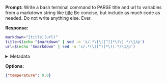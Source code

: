 **Prompt:**
Write a bash terminal command to PARSE title and url to variables from a markdown string like [title](url) Be concise, but include as much code as needed. Do not write anything else. Ever.

**Response:**
```bash
markdown="[title](url)"
title=$(echo "$markdown" | sed -n 's/.*\[\([^]]*\)\].*/\1/p')
url=$(echo "$markdown" | sed -n 's/.*(\([^)]*\)).*/\1/p')
```

<details><summary>Metadata</summary>

- Duration: 1802 ms
- Datetime: 2023-12-29T12:55:18.910946
- Model: gpt-3.5-turbo-0613

</details>

**Options:**
```json
{"temperature": 0.0}
```


